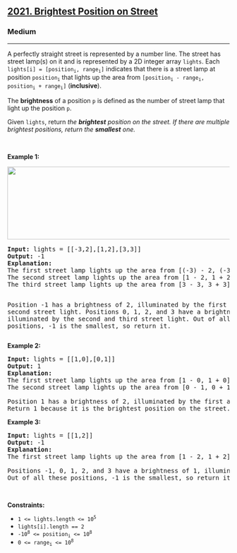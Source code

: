 <h2><a href="https://leetcode.com/problems/brightest-position-on-street/">2021. Brightest Position on Street</a></h2><h3>Medium</h3><hr><div style="user-select: auto;"><p style="user-select: auto;">A perfectly straight street is represented by a number line. The street has street lamp(s) on it and is represented by a 2D integer array <code style="user-select: auto;">lights</code>. Each <code style="user-select: auto;">lights[i] = [position<sub style="user-select: auto;">i</sub>, range<sub style="user-select: auto;">i</sub>]</code> indicates that there is a street lamp at position <code style="user-select: auto;">position<sub style="user-select: auto;">i</sub></code> that lights up the area from <code style="user-select: auto;">[position<sub style="user-select: auto;">i</sub> - range<sub style="user-select: auto;">i</sub>, position<sub style="user-select: auto;">i</sub> + range<sub style="user-select: auto;">i</sub>]</code> (<strong style="user-select: auto;">inclusive</strong>).</p>

<p style="user-select: auto;">The <strong style="user-select: auto;">brightness</strong> of a position <code style="user-select: auto;">p</code> is defined as the number of street lamp that light up the position <code style="user-select: auto;">p</code>.</p>

<p style="user-select: auto;">Given <code style="user-select: auto;">lights</code>, return <em style="user-select: auto;">the <strong style="user-select: auto;">brightest</strong> position on the</em><em style="user-select: auto;"> street. If there are multiple brightest positions, return the <strong style="user-select: auto;">smallest</strong> one.</em></p>

<p style="user-select: auto;">&nbsp;</p>
<p style="user-select: auto;"><strong style="user-select: auto;">Example 1:</strong></p>
<img src="https://assets.leetcode.com/uploads/2021/09/28/image-20210928155140-1.png" style="width: 700px; height: 165px; user-select: auto;" title="">
<pre style="user-select: auto;"><strong style="user-select: auto;">Input:</strong> lights = [[-3,2],[1,2],[3,3]]
<strong style="user-select: auto;">Output:</strong> -1
<strong style="user-select: auto;">Explanation:</strong>
The first street lamp lights up the area from [(-3) - 2, (-3) + 2] = [-5, -1].
The second street lamp lights up the area from [1 - 2, 1 + 2] = [-1, 3].
The third street lamp lights up the area from [3 - 3, 3 + 3] = [0, 6].

Position -1 has a brightness of 2, illuminated by the first and second street light.
Positions 0, 1, 2, and 3 have a brightness of 2, illuminated by the second and third street light.
Out of all these positions, -1 is the smallest, so return it.
</pre>

<p style="user-select: auto;"><strong style="user-select: auto;">Example 2:</strong></p>

<pre style="user-select: auto;"><strong style="user-select: auto;">Input:</strong> lights = [[1,0],[0,1]]
<strong style="user-select: auto;">Output:</strong> 1
<strong style="user-select: auto;">Explanation:</strong>
The first street lamp lights up the area from [1 - 0, 1 + 0] = [1, 1].
The second street lamp lights up the area from [0 - 1, 0 + 1] = [-1, 1].

Position 1 has a brightness of 2, illuminated by the first and second street light.
Return 1 because it is the brightest position on the street.
</pre>

<p style="user-select: auto;"><strong style="user-select: auto;">Example 3:</strong></p>

<pre style="user-select: auto;"><strong style="user-select: auto;">Input:</strong> lights = [[1,2]]
<strong style="user-select: auto;">Output:</strong> -1
<strong style="user-select: auto;">Explanation:</strong>
The first street lamp lights up the area from [1 - 2, 1 + 2] = [-1, 3].

Positions -1, 0, 1, 2, and 3 have a brightness of 1, illuminated by the first street light.
Out of all these positions, -1 is the smallest, so return it.
</pre>

<p style="user-select: auto;">&nbsp;</p>
<p style="user-select: auto;"><strong style="user-select: auto;">Constraints:</strong></p>

<ul style="user-select: auto;">
	<li style="user-select: auto;"><code style="user-select: auto;">1 &lt;= lights.length &lt;= 10<sup style="user-select: auto;">5</sup></code></li>
	<li style="user-select: auto;"><code style="user-select: auto;">lights[i].length == 2</code></li>
	<li style="user-select: auto;"><code style="user-select: auto;">-10<sup style="user-select: auto;">8</sup> &lt;= position<sub style="user-select: auto;">i</sub> &lt;= 10<sup style="user-select: auto;">8</sup></code></li>
	<li style="user-select: auto;"><code style="user-select: auto;">0 &lt;= range<sub style="user-select: auto;">i</sub> &lt;= 10<sup style="user-select: auto;">8</sup></code></li>
</ul>
</div>